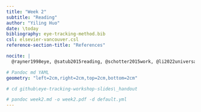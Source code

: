 ```yaml
---
title: "Week 2"
subtitle: "Reading"
author: "Yiling Huo"
date: \today
bibliography: eye-tracking-method.bib
csl: elsevier-vancouver.csl
reference-section-title: "References"

nocite: |
  @rayner1998eye, @satub2015reading, @schotter2015work, @li2022universal

# Pandoc md YAML
geometry: "left=2cm,right=2cm,top=2cm,bottom=2cm"

# cd github\eye-tracking-workshop-slides\_handout

# pandoc week2.md -o week2.pdf -d default.yml
---
```



